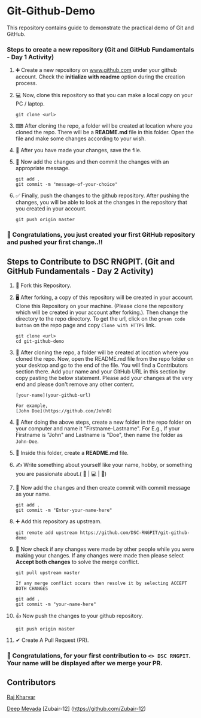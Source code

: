 # Git-Github-Demo
This repository contains guide to demonstrate the practical demo of Git and GitHub.

### Steps to create a new repository (Git and GitHub Fundamentals - Day 1 Activity)

1. ➕ Create a new repository on www.github.com under your github account. Check the **initialize with readme** option during the creation process.
2. 💻 Now, clone this repository so that you can make a local copy on your PC / laptop.

    ```
    git clone <url>
    ```
    
3. ⌨ After cloning the repo, a folder will be created at location where you cloned the repo. There will be a **README.md** file in this folder. Open the file and make some changes according to your wish.
4. 💾 After you have made your changes, save the file. 
5. 💬 Now add the changes and then commit the changes with an appropriate message.

    ```
    git add .
    git commit -m "message-of-your-choice"
    ```

6. ✅ Finally, push the changes to the github repository. After pushing the changes, you will be able to look at the changes in the repository that you created in your account.

    ```
    git push origin master
    ```

### 🎉 Congratulations, you just created your first GitHub repository and pushed your first change..!!

## Steps to Contribute to DSC RNGPIT. (Git and GitHub Fundamentals - Day 2 Activity)

1. 🔱 Fork this Repository.
1. 🖥 After forking, a copy of this repository will be created in your account. Clone this Repository on your machine. (Please clone the repository which will be created in your account after forking.). Then change the directory to the repo directory. To get the url, click on the `green code button` on the repo page and copy `Clone with HTTPS` link.

    ```
    git clone <url>
    cd git-github-demo
    ```

1. 📄 After cloning the repo, a folder will be created at location where you cloned the repo. Now, open the README.md file from the repo folder on your desktop and go to the end of the file. You will find a Contributors section there. Add your name and your GitHub URL in this section by copy pasting the below statement. Please add your changes at the very end and please don't remove any other content.

    ```
    [your-name](your-github-url)
    
    For example, 
    [John Doe](https://github.com/JohnD)
    ```
    
1. 📁 After doing the above steps, create a new folder in the repo folder on your computer and name it "Firstname-Lastname". For E.g., If your Firstname is "John" and Lastname is "Doe", then name the folder as `John-Doe`.
1. 📄 Inside this folder, create a **README.md** file.
1. ✍ Write something about yourself like your name, hobby, or something you are passionate about.( 🏈 | 💻 | 🎯)
    
1. 💬 Now add the changes and then create commit with commit message as your name.

    ```
    git add .
    git commit -m "Enter-your-name-here"
    ```
    
1. ➕ Add this repository as upstream.

    ```
    git remote add upstream https://github.com/DSC-RNGPIT/git-github-demo
    ```
1. 🔄 Now check if any changes were made by other people while you were making your changes. If any changes were made then please select **Accept both changes** to solve the merge conflict.

    ```
    git pull upstream master
    
    If any merge conflict occurs then resolve it by selecting ACCEPT BOTH CHANGES
    ```
    ```
    git add .
    git commit -m "your-name-here"
    ```
1. 👍 Now push the changes to your github repository.

    ```
    git push origin master
    ```
    
1. ✔ Create A Pull Request (PR). 

### 🎉 Congratulations, for your first contribution to `<> DSC RNGPIT`. Your name will be displayed after we merge your PR.

## Contributors
[Raj Kharvar](https://github.com/rajkharvar)

[Deep Mevada](https://github.com/DeepMevada)
[Zubair-12] (https://github.com/Zubair-12)

